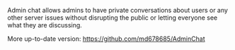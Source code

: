 Admin chat allows admins to have private conversations about users or any other server issues without disrupting the public or letting everyone see what they are discussing.

More up-to-date version: https://github.com/md678685/AdminChat
